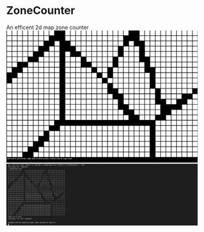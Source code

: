# ZoneCounter
An efficent 2d map zone counter
![Map](https://github.com/CrazyWinner/ZoneCounter/blob/main/images/Capture.PNG)
![Solved](https://github.com/CrazyWinner/ZoneCounter/blob/main/images/Capture2.PNG)
